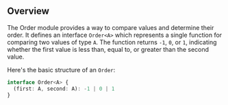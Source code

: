 ## Overview

The Order module provides a way to compare values and determine their order.
It defines an interface `Order<A>` which represents a single function for comparing two values of type `A`.
The function returns `-1`, `0`, or `1`, indicating whether the first value is less than, equal to, or greater than the second value.

Here's the basic structure of an `Order`:

```ts showLineNumbers=false
interface Order<A> {
  (first: A, second: A): -1 | 0 | 1
}
```
